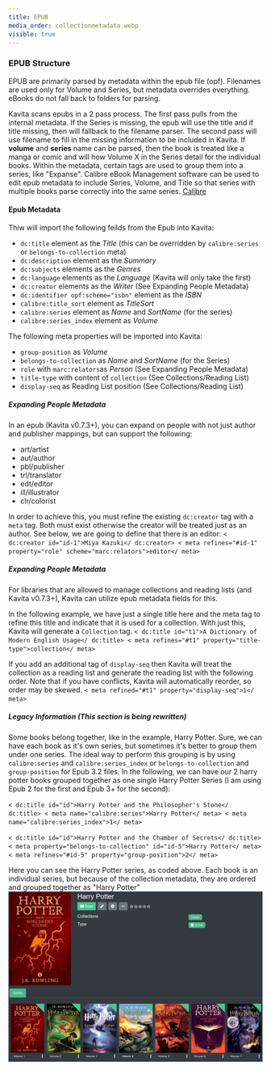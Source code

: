 ```yaml
---
title: EPUB
media_order: collectionmetadata.webp
visible: true
---
```


### EPUB Structure

EPUB are primarily parsed by metadata within the epub file (opf). Filenames are used only for Volume and Series, but metadata overrides everything. eBooks do not fall back to folders for parsing.

Kavita scans epubs in a 2 pass process. The first pass pulls from the internal metadata. If the Series is missing, the epub will use the title and if title missing, then will fallback to the filename parser. The second pass will use filename to fill in the missing information to be included in Kavita. If **volume** and **series** name can be parsed, then the book is treated like a manga or comic and will how Volume X in the Series detail for the individual books. Within the metadata, certain tags are used to group them into a series, like "Expanse".
Calibre eBook Management software can be used to edit epub metadata to include Series, Volume, and Title so that series with multiple books parse correctly into the same series. [Calibre](https://wiki.kavitareader.com/en/guides/misc/calibre)

#### Epub Metadata
Thiw will import the following feilds from the Epub into Kavita:
* `dc:title` element as the _Title_ (this can be overridden by `calibre:series` or `belongs-to-collection` meta)
* `dc:description` element as the _Summary_
* `dc:subjects` elements as the _Genres_
* `dc:language` elements as the _Language_ (Kavita will only take the first)
* `dc:creator` elements as the _Writer_ (See Expanding People Metadata)
* `dc:identifier opf:scheme="isbn"` element as the _ISBN_
* `calibre:title_sort` element as _TitleSort_
* `calibre:series` element as _Name_ and _SortName_ (for the series)
* `calibre:series_index` element as _Volume_

The following meta properties will be imported into Kavita:
* `group-position` as _Volume_
* `belongs-to-collection` as _Name_ and _SortName_ (for the Series)
* `role` with `marc:relators`as _Person_ (See Expanding People Metadata)
* `title-type` with content of `collection` (See Collections/Reading List)
* `display-seq` as Reading List position (See Collections/Reading List)

##### Expanding People Metadata
In an epub (Kavita v0.7.3+), you can expand on people with not just author and publisher mappings, but can support the following:
* art/artist
* aut/author
* pbl/publisher
* trl/translator
* edt/editor
* ill/illustrator
* clr/colorist

In order to achieve this, you must refine the existing `dc:creator` tag with a `meta` tag. Both must exist otherwise the creator will be treated just as an author. See below, we are going to define that there is an editor:
`
< dc:creator id="id-1">Miya Kazuki</ dc:creator>
< meta refines="#id-1" property="role" scheme="marc:relators">editor</ meta>
`
##### Expanding People Metadata
For libraries that are allowed to manage collections and reading lists (and Kavita v0.7.3+), Kavita can utilize epub metadata fields for this.

In the following example, we have just a single title here and the meta tag to refine this title and indicate that it is used for a collection. With just this, Kavita will generate a `Collection` tag.
`
< dc:title id="t1">A Dictionary of Modern English Usage</ dc:title>
< meta refines="#t1" property="title-type">collection</ meta>
`

If you add an additional tag of `display-seq` then Kavita will treat the collection as a reading list and generate the reading list with the following order. Note that if you have conflicts, Kavita will automatically reorder, so order may be skewed. 
`
< meta refined="#t1" property="display-seq">1</ meta>
`

##### Legacy Information (This section is being rewritten)
Some books belong together, like in the example, Harry Potter. Sure, we can have each book as it's own series, but sometimes it's better to group them under one series. The ideal way to perform this grouping is by using `calibre:series` and `calibre:series_index` or `belongs-to-collection` and `group-position` for Epub 3.2 files. In the following, we can have our 2 harry potter books grouped together as one single Harry Potter Series (I am using Epub 2 for the first and Epub 3+ for the second):

`
< dc:title id="id">Harry Potter and the Philosopher's Stone</ dc:title>
< meta name="calibre:series">Harry Potter</ meta>
< meta name="calibre:series_index">1</ meta>
`

`
< dc:title id="id">Harry Potter and the Chamber of Secrets</ dc:title>
< meta property="belongs-to-collection" id="id-5">Harry Potter</ meta>
< meta refines="#id-5" property="group-position">2</ meta>
`

Here you can see the Harry Potter series, as coded above. Each book is an individual series, but because of the collection metadata, they are ordered and grouped together as "Harry Potter"
![collectionmetadata](collectionmetadata.webp "collectionmetadata")
